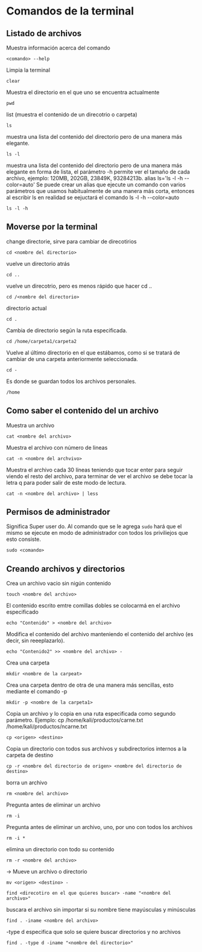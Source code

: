 # **Comandos de la terminal**

## **Listado de archivos**

Muestra información acerca del comando

```
<comando> --help 
```

Limpia la terminal

```
clear
```

Muestra el directorio en el que uno se encuentra actualmente

```
pwd
``` 
list (muestra el contenido de un direcotrio o carpeta)

```
ls
```

muestra una lista del contenido del directorio pero de una manera más elegante.

```
ls -l 
```

muestra una lista del contenido del directorio pero de una manera más elegante en forma de lista, el parámetro -h permite ver el tamaño de cada archivo, ejemplo: 120MB, 202GB, 23849K, 93284213b.
alias ls='ls -l -h --color=auto' Se puede crear un alias que ejecute un comando con varios parámetros que usamos habitualmente de una manera más corta, entonces al escribir ls en realidad se eejuctará el comando ls -l -h --color=auto

```
ls -l -h 
```

## **Moverse por la terminal**

change directorie, sirve para cambiar de direcotirios

```
cd <nombre del directorio> 
```

vuelve un directorio atrás
```
cd ..  
```
vuelve un direcotrio, pero es menos rápido que hacer cd ..
```
cd /<nombre del directorio> 
```
directorio actual
```
cd . 
```
Cambia de directorio según la ruta especificada.
```
cd /home/carpeta1/carpeta2 
```
Vuelve al último directorio en el que estábamos, como si se tratará de cambiar de una carpeta anteriormente seleccionada.
```
cd - 
```
Es donde se guardan todos los archivos personales.
```
/home 
```
## **Como saber el contenido del un archivo** 

Muestra un archivo
```
cat <nombre del archivo> 
```
Muestra el archivo con número de lineas
```
cat -n <nombre del archvivo> 
```
Muestra el archivo cada 30 líneas teniendo que tocar enter para seguir viendo el resto del archivo, para terminar de ver el archivo se debe tocar la letra q para poder salir de este modo de lectura.
```
cat -n <nombre del archivo> | less 
```
## **Permisos de administrador**

Significa Super user do. Al comando que se le agrega `sudo` hará que el mismo se ejecute en modo de administrador con todos los priviliejos que esto consiste.
```
sudo <comando>
```
## **Creando archivos y directorios**

Crea un archivo vacio sin nigún contenido
```
touch <nombre del archivo> 
```
El contenido escrito emtre comillas dobles se colocarmá en el archivo especificado
```
echo "Contenido" > <nombre del archivo> 
```
Modifica el contenido del archivo manteniendo el contenido del archivo (es decir, sin reeeplazarlo).
```
echo "Contenido2" >> <nombre del archivo> -
```
 Crea una carpeta
```
mkdir <nombre de la carpeat> 
```
Crea una carpeta dentro de otra de una manera más sencillas, esto mediante el comando -p
```
mkdir -p <nombre de la carpeta1> 
```
Copia un archivo y lo copia en una ruta especificada como segundo parámetro. Ejemplo: 
cp /home/kali/productos/carne.txt /home/kali/productos/ncarne.txt
```
cp <origen> <destino> 
```
Copia un directorio con todos sus archivos y subdirectorios internos a la carpeta de destino
```
cp -r <nombre del directorio de origen> <nombre del directorio de destino> 
```
borra un archivo
```
rm <nombre del archivo> 
```
Pregunta antes de eliminar un archivo
```
rm -i 
```
Pregunta antes de eliminar un archivo, uno, por uno con todos los archivos
```
rm -i * 
```
elimina un directorio con todo su contenido
```
rm -r <nombre del archivo> 
```
-> Mueve un archivo o directorio
```
mv <origen> <destino> -
```
```
find <direcotiro en el que quieres buscar> -name "<nombre del archivo>"
```
buscara el archivo sin importar si su nombre tiene mayúsculas y minúsculas
```
find . -iname <nombre del archivo> 
```
-type d especifica que solo se quiere buscar directorios y no archivos
```
find . -type d -iname "<nombre del directorio>" 
```